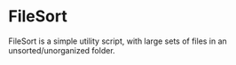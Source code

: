 # FileSort
FileSort is a simple utility script, with large sets of files in an unsorted/unorganized folder.
